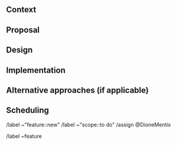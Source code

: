 <!-- Required. Provide a general summary of the issue in the title above -->

## Context

<!--  Give the necessary context for your proposal. For example, what problem will this feature solve for users? What are the use cases, benefits, and goals? -->

## Proposal

<!-- A precise statement of the proposed feature. -->

## Design

<!-- Include sketches or wireframes of the UI suggested for this feature -->

## Implementation 

<!-- A description of the steps to implement the feature. To be completed by Coko developers.-->

## Alternative approaches (if applicable)

<!-- Include any alternatives to meet this use case. -->

## Scheduling

<!-- Include any known dependencies and an initial estimation (in hours) for this implementation. -->


/label ~"feature::new"
/label ~"scope::to do"
/assign @DioneMentis



<!-- Assignee and labels are added automatically. After creating this issue you can link other related or blocking issues with the Gitlab's Linked issues functionality. -->

/label ~feature

